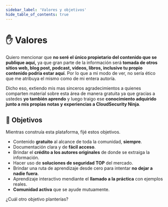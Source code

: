 ```yaml
---
sidebar_label: 'Valores y objetivos'
hide_table_of_contents: true
---
```


# ✋ Valores

Quiero mencionar que **no seré el único propietario del contenido que se publique aquí,** ya que gran parte de la 
información será **tomada de otros sitios web, blog post, podcast, vídeos, libros, inclusive tu propio contenido podría estar aquí**. Por lo que a mi modo de ver, no sería ético que me atribuya el mismo como de mi entera autoría.

Dicho eso, extiendo mis mas sinceros agradecimientos a quienes comparten material sobre esta área de manera gratuita 
ya que gracias a ustedes **yo también aprendo** y luego traigo ese **conocimiento adquirido junto a mis propias notas y experiencias a CloudSecurity Ninja**. 

## 🎯 Objetivos
Mientras construía esta plataforma, fijé estos objetivos.

- Contenido **gratuito** al alcance de toda la comunidad, **siempre**.
- Documentación clara y de **fácil acceso**.
- Brindar el **crédito a los autores originales** de donde se extraiga la información.
- Hacer uso de **soluciones de seguridad TOP** del mercado.
- Brindar una ruta de aprendizaje desde cero para intentar **no dejar a nadie fuera**.
- Aprendizaje interactivo mendiante el **llamado a la práctica** con ejemplos reales.
- **Comunidad activa** que se ayude mutuamente.

¿Cuál otro objetivo planterías?

